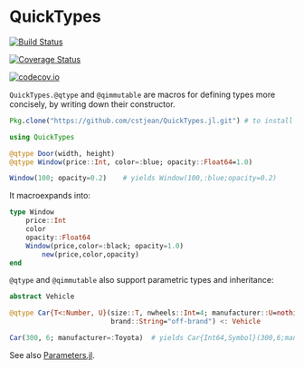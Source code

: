 # QuickTypes

[![Build Status](https://travis-ci.org/cstjean/QuickTypes.jl.svg?branch=master)](https://travis-ci.org/cstjean/QuickTypes.jl)

[![Coverage Status](https://coveralls.io/repos/cstjean/QuickTypes.jl/badge.svg?branch=master&service=github)](https://coveralls.io/github/cstjean/QuickTypes.jl?branch=master)

[![codecov.io](http://codecov.io/github/cstjean/QuickTypes.jl/coverage.svg?branch=master)](http://codecov.io/github/cstjean/QuickTypes.jl?branch=master)

`QuickTypes.@qtype` and `@qimmutable` are macros for defining types more
concisely, by writing down their constructor.

```julia
Pkg.clone("https://github.com/cstjean/QuickTypes.jl.git") # to install

using QuickTypes

@qtype Door(width, height)
@qtype Window(price::Int, color=:blue; opacity::Float64=1.0)

Window(100; opacity=0.2)    # yields Window(100,:blue;opacity=0.2)
```

It macroexpands into:

```julia
type Window
    price::Int
    color
    opacity::Float64
    Window(price,color=:black; opacity=1.0)
        new(price,color,opacity)
end
```

`@qtype` and `@qimmutable` also support parametric types and inheritance:

```julia
abstract Vehicle

@qtype Car{T<:Number, U}(size::T, nwheels::Int=4; manufacturer::U=nothing,
                         brand::String="off-brand") <: Vehicle

Car(300, 6; manufacturer=:Toyota)  # yields Car{Int64,Symbol}(300,6;manufacturer=:Toyota,brand="off-brand")
```

See also [Parameters.jl](https://github.com/mauro3/Parameters.jl).